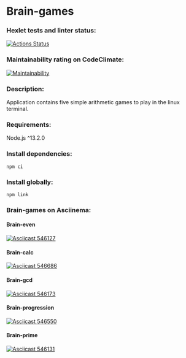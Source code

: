 # Brain-games

### Hexlet tests and linter status:
[![Actions Status](https://github.com/ikki-li/frontend-project-44/workflows/hexlet-check/badge.svg)](https://github.com/ikki-li/frontend-project-44/actions)

### Maintainability rating on CodeClimate:
 [![Maintainability](https://api.codeclimate.com/v1/badges/f4b7aa860861316b85f3/maintainability)](https://codeclimate.com/github/ikki-li/frontend-project-44/maintainability)

### Description:

Application contains five simple arithmetic games to play in the linux terminal.

### Requirements:
Node.js ^13.2.0

### Install dependencies:
```
npm ci
``` 
### Install globally:
```
npm link
```
### Brain-games on Asciinema:

#### Brain-even

[![Asciicast 546127](https://asciinema.org/a/546127.svg)](https://asciinema.org/a/546127)

#### Brain-calc

[![Asciicast 546686](https://asciinema.org/a/546686.svg)](https://asciinema.org/a/546686)

#### Brain-gcd

[![Asciicast 546173](https://asciinema.org/a/546173.svg)](https://asciinema.org/a/546173)

#### Brain-progression

[![Asciicast 546550](https://asciinema.org/a/546550.svg)](https://asciinema.org/a/546550)

#### Brain-prime

[![Asciicast 546131](https://asciinema.org/a/546131.svg)](https://asciinema.org/a/546131)
